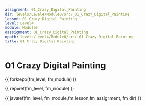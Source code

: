```yaml
---
assignment: 01_Crazy_Digital_Painting
dir: levels/Level4/Module0/src/_01_Crazy_Digital_Painting
lesson: 01_Crazy_Digital_Painting
level: Level4
module: Module0
oassignment: 01_Crazy_Digital_Painting
opath: levels/Level4/Module0/src/_01_Crazy_Digital_Painting
title: 01 Crazy Digital Painting
---
```

# 01 Crazy Digital Painting

{{ forkrepo(fm_level, fm_module) }}

{{ reporef(fm_level, fm_module) }}




{{ javaref(fm_level, fm_module,fm_lesson,fm_assignment, fm_dir) }}

